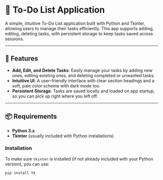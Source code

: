 # 📝 To-Do List Application

A simple, intuitive To-Do List application built with Python and Tkinter, allowing users to manage their tasks efficiently. This app supports adding, editing, deleting tasks, with persistent storage to keep tasks saved across sessions.

---

## 🚀 Features

- **Add, Edit, and Delete Tasks**: Easily manage your tasks by adding new ones, editing existing ones, and deleting completed or unwanted tasks.
- **Intuitive UI**: A user-friendly interface with clear section headings and a soft, pale color scheme with dark mode too.
- **Persistent Storage**: Tasks are saved locally and loaded on app startup, so you can pick up right where you left off.

---

## 📦 Requirements

- **Python 3.x**
- **Tkinter** (usually included with Python installations)

### Installation

To make sure `tkinter` is installed (if not already included with your Python version), you can use:

```bash
pip install tk

